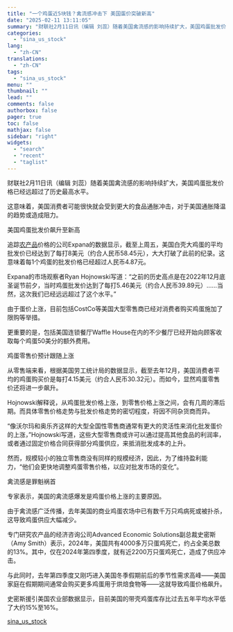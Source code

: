 ```yaml
---
title: "一个鸡蛋近5块钱？禽流感冲击下 美国蛋价突破新高"
date: "2025-02-11 13:11:05"
summary: "财联社2月11日讯（编辑 刘蕊）随着美国禽流感的影响持续扩大，美国鸡蛋批发价格..."
categories:
  - "sina_us_stock"
lang:
  - "zh-CN"
translations:
  - "zh-CN"
tags:
  - "sina_us_stock"
menu: ""
thumbnail: ""
lead: ""
comments: false
authorbox: false
pager: true
toc: false
mathjax: false
sidebar: "right"
widgets:
  - "search"
  - "recent"
  - "taglist"
---
```


财联社2月11日讯（编辑 刘蕊）随着美国禽流感的影响持续扩大，美国鸡蛋批发价格已经远超过了历史最高水平。

这意味着，美国消费者可能很快就会受到更大的食品通胀冲击，对于美国通胀降温的趋势或造成阻力。

美国鸡蛋批发价飙升至新高

追踪[农产品](https://finance.sina.com.cn/realstock/company/sz000061/nc.shtml)价格的公司Expana的数据显示，截至上周五，美国白壳大鸡蛋的平均批发价已经达到了每打8美元（约合人民币58.45元），大大打破了此前的纪录。这意味着每1个鸡蛋的批发价格已经超过人民币4.87元。

Expana的市场观察者Ryan Hojnowski写道：“之前的历史高点是在2022年12月底圣诞节前夕，当时鸡蛋批发价达到了每打5.46美元（约合人民币39.89元）……当然，这次我们已经远远超过了这个水平。”

由于蛋价上涨，目前包括CostCo等美国大型零售商已经对消费者购买鸡蛋施加了限购等举措。

更重要的是，包括美国连锁餐厅Waffle House在内的不少餐厅已经开始向顾客收取每个鸡蛋50美分的额外费用。

鸡蛋零售价预计跟随上涨

从零售端来看，根据美国劳工统计局的数据显示，截至去年12月，美国消费者平均的鸡蛋购买价是每打4.15美元（约合人民币30.32元）。而如今，显然鸡蛋零售价还将进一步飙升。

Hojnowski解释说，从鸡蛋批发价格上涨，到零售价格上涨之间，会有几周的滞后期。而具体零售价格走势与批发价格走势的密切程度，将因不同杂货商而异。

“像沃尔玛和奥乐齐这样的大型全国性零售商通常有更大的灵活性来消化批发蛋价的上涨，”Hojnowski写道，这些大型零售商或许可以通过提高其他食品的利润率，或者通过固定价格合同获得部分鸡蛋供应，来抵消批发成本的上升。

然而，规模较小的独立零售商没有同样的规模经济，因此，为了维持盈利能力，“他们会更快地调整鸡蛋零售价格，以应对批发市场的变化”。

禽流感是罪魁祸首

专家表示，美国的禽流感爆发是鸡蛋价格上涨的主要原因。

由于禽流感广泛传播，去年美国的商业鸡蛋农场中已有数千万只鸡病死或被扑杀，这导致鸡蛋供应大幅减少。

专门研究农产品的经济咨询公司Advanced Economic Solutions副总裁史密斯（Amy Smith）表示，2024年，美国共有4000多万只蛋鸡死亡，约占全美总数的13%。其中，仅在2024年第四季度，就有近2200万只蛋鸡死亡，造成了供应冲击。

与此同时，去年第四季度又刚巧进入美国冬季假期前后的季节性需求高峰——美国家庭在假期期间通常会购买更多鸡蛋用于烘焙食物等——这就导致鸡蛋价格飙升。

史密斯援引美国农业部数据显示，目前美国的带壳鸡蛋库存比过去五年平均水平低了大约15%至16%。

[sina_us_stock](https://finance.sina.com.cn/roll/2025-02-11/doc-inekasqe3353567.shtml)
